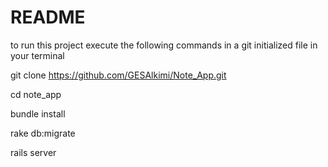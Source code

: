 # README

to run this project execute the following commands in a git initialized file in your terminal

git clone https://github.com/GESAlkimi/Note_App.git

cd note_app

bundle install

rake db:migrate

rails server


